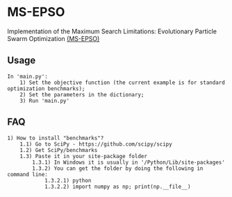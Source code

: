 # MS-EPSO

Implementation of the Maximum Search Limitations: Evolutionary Particle Swarm Optimization [(MS-EPSO)](https://www.researchgate.net/publication/335519463_Maximum_Search_Limitations_Boosting_Evolutionary_Particle_Swarm_Optimization_Exploration)

## Usage

    In 'main.py':
        1) Set the objective function (the current example is for standard optimization benchmarks);
        2) Set the parameters in the dictionary;
        3) Run 'main.py'

## FAQ

    1) How to install "benchmarks"?
        1.1) Go to SciPy - https://github.com/scipy/scipy
        1.2) Get SciPy/benchmarks
        1.3) Paste it in your site-package folder
            1.3.1) In Windows it is usually in '/Python/Lib/site-packages'
            1.3.2) You can get the folder by doing the following in command line:
                1.3.2.1) python
                1.3.2.2) import numpy as np; print(np.__file__)
